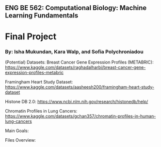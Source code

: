 ## ENG BE 562: Computational Biology: Machine Learning Fundamentals
# Final Project

### By: Isha Mukundan, Kara Walp, and Sofia Polychroniadou

(Potential) Datasets:
Breast Cancer Gene Expression Profiles (METABRIC): 
https://www.kaggle.com/datasets/raghadalharbi/breast-cancer-gene-expression-profiles-metabric

Framingham Heart Study Dataset: 
https://www.kaggle.com/datasets/aasheesh200/framingham-heart-study-dataset

Histone DB 2.0: 
https://www.ncbi.nlm.nih.gov/research/histonedb/help/

Chromatin Profiles in Lung Cancers: 
https://www.kaggle.com/datasets/gchan357/chromatin-profiles-in-human-lung-cancers

Main Goals:

Files Overview:
